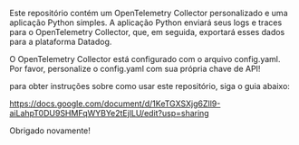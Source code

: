Este repositório contém um OpenTelemetry Collector personalizado e uma aplicação Python simples. A aplicação Python enviará seus logs e traces para o OpenTelemetry Collector, que, em seguida, exportará esses dados para a plataforma Datadog.

O OpenTelemetry Collector está configurado com o arquivo config.yaml. Por favor, personalize o config.yaml com sua própria chave de API!

para obter instruções sobre como usar este repositório, siga o guia abaixo:

https://docs.google.com/document/d/1KeTGXSXjg6ZIl9-aiLahpT0DU9SHMFqWYBYe2tEjlLU/edit?usp=sharing

Obrigado novamente!